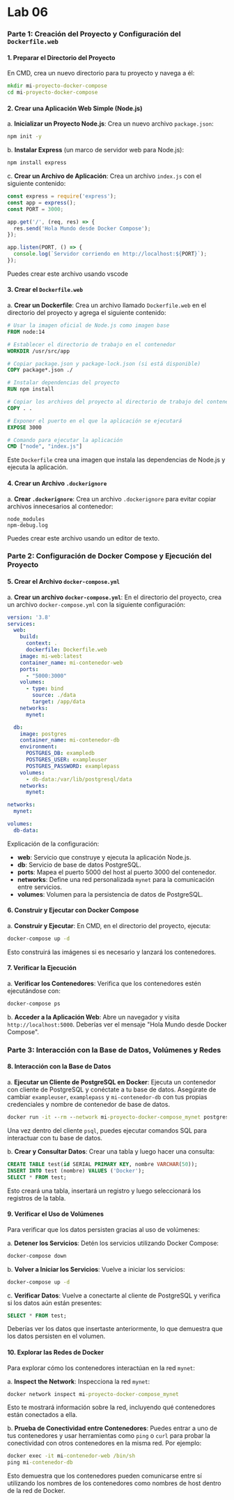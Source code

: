 # Lab 06

### Parte 1: Creación del Proyecto y Configuración del `Dockerfile.web`

#### 1. Preparar el Directorio del Proyecto
En CMD, crea un nuevo directorio para tu proyecto y navega a él:

```cmd
mkdir mi-proyecto-docker-compose
cd mi-proyecto-docker-compose
```

#### 2. Crear una Aplicación Web Simple (Node.js)

a. **Inicializar un Proyecto Node.js**:
   Crea un nuevo archivo `package.json`:

   ```cmd
   npm init -y
   ```

b. **Instalar Express** (un marco de servidor web para Node.js):
   
   ```cmd
   npm install express
   ```

c. **Crear un Archivo de Aplicación**:
   Crea un archivo `index.js` con el siguiente contenido:

   ```javascript
   const express = require('express');
   const app = express();
   const PORT = 3000;

   app.get('/', (req, res) => {
     res.send('Hola Mundo desde Docker Compose');
   });

   app.listen(PORT, () => {
     console.log(`Servidor corriendo en http://localhost:${PORT}`);
   });
   ```

   Puedes crear este archivo usando vscode

#### 3. Crear el `Dockerfile.web`

a. **Crear un Dockerfile**:
   Crea un archivo llamado `Dockerfile.web` en el directorio del proyecto y agrega el siguiente contenido:

   ```Dockerfile
   # Usar la imagen oficial de Node.js como imagen base
   FROM node:14

   # Establecer el directorio de trabajo en el contenedor
   WORKDIR /usr/src/app

   # Copiar package.json y package-lock.json (si está disponible)
   COPY package*.json ./

   # Instalar dependencias del proyecto
   RUN npm install

   # Copiar los archivos del proyecto al directorio de trabajo del contenedor
   COPY . .

   # Exponer el puerto en el que la aplicación se ejecutará
   EXPOSE 3000

   # Comando para ejecutar la aplicación
   CMD ["node", "index.js"]
   ```

   Este `Dockerfile` crea una imagen que instala las dependencias de Node.js y ejecuta la aplicación.

#### 4. Crear un Archivo `.dockerignore`

a. **Crear `.dockerignore`**:
   Crea un archivo `.dockerignore` para evitar copiar archivos innecesarios al contenedor:

   ```plaintext
   node_modules
   npm-debug.log
   ```

   Puedes crear este archivo usando un editor de texto.


### Parte 2: Configuración de Docker Compose y Ejecución del Proyecto

#### 5. Crear el Archivo `docker-compose.yml`

a. **Crear un archivo `docker-compose.yml`**:
   En el directorio del proyecto, crea un archivo `docker-compose.yml` con la siguiente configuración:

   ```yaml
   version: '3.8'
   services:
     web:
       build:
         context: .
         dockerfile: Dockerfile.web
       image: mi-web:latest
       container_name: mi-contenedor-web
       ports:
         - "5000:3000"
       volumes:
         - type: bind
           source: ./data
           target: /app/data
       networks:
         mynet:

     db:
       image: postgres
       container_name: mi-contenedor-db
       environment:
         POSTGRES_DB: exampledb
         POSTGRES_USER: exampleuser
         POSTGRES_PASSWORD: examplepass
       volumes:
         - db-data:/var/lib/postgresql/data
       networks:
         mynet:

   networks:
     mynet:

   volumes:
     db-data:
   ```

   Explicación de la configuración:
   - **web**: Servicio que construye y ejecuta la aplicación Node.js.
   - **db**: Servicio de base de datos PostgreSQL.
   - **ports**: Mapea el puerto 5000 del host al puerto 3000 del contenedor.
   - **networks**: Define una red personalizada `mynet` para la comunicación entre servicios.
   - **volumes**: Volumen para la persistencia de datos de PostgreSQL.

#### 6. Construir y Ejecutar con Docker Compose

a. **Construir y Ejecutar**:
   En CMD, en el directorio del proyecto, ejecuta:

   ```cmd
   docker-compose up -d
   ```

   Esto construirá las imágenes si es necesario y lanzará los contenedores.

#### 7. Verificar la Ejecución

a. **Verificar los Contenedores**:
   Verifica que los contenedores estén ejecutándose con:

   ```cmd
   docker-compose ps
   ```

b. **Acceder a la Aplicación Web**:
   Abre un navegador y visita `http://localhost:5000`. Deberías ver el mensaje "Hola Mundo desde Docker Compose".

### Parte 3: Interacción con la Base de Datos, Volúmenes y Redes

#### 8. Interacción con la Base de Datos

a. **Ejecutar un Cliente de PostgreSQL en Docker**:
   Ejecuta un contenedor con cliente de PostgreSQL y conéctate a tu base de datos. Asegúrate de cambiar `exampleuser`, `examplepass` y `mi-contenedor-db` con tus propias credenciales y nombre de contenedor de base de datos.

   ```cmd
   docker run -it --rm --network mi-proyecto-docker-compose_mynet postgres psql -h mi-contenedor-db -U exampleuser -d exampledb
   ```

   Una vez dentro del cliente `psql`, puedes ejecutar comandos SQL para interactuar con tu base de datos.

b. **Crear y Consultar Datos**:
    Crear una tabla y luego hacer una consulta:

   ```sql
   CREATE TABLE test(id SERIAL PRIMARY KEY, nombre VARCHAR(50));
   INSERT INTO test (nombre) VALUES ('Docker');
   SELECT * FROM test;
   ```

   Esto creará una tabla, insertará un registro y luego seleccionará los registros de la tabla.

#### 9. Verificar el Uso de Volúmenes

Para verificar que los datos persisten gracias al uso de volúmenes:

a. **Detener los Servicios**:
   Detén los servicios utilizando Docker Compose:

   ```cmd
   docker-compose down
   ```

b. **Volver a Iniciar los Servicios**:
   Vuelve a iniciar los servicios:

   ```cmd
   docker-compose up -d
   ```

c. **Verificar Datos**:
   Vuelve a conectarte al cliente de PostgreSQL y verifica si los datos aún están presentes:

   ```sql
   SELECT * FROM test;
   ```

   Deberías ver los datos que insertaste anteriormente, lo que demuestra que los datos persisten en el volumen.

#### 10. Explorar las Redes de Docker

Para explorar cómo los contenedores interactúan en la red `mynet`:

a. **Inspect the Network**:
   Inspecciona la red `mynet`:

   ```cmd
   docker network inspect mi-proyecto-docker-compose_mynet
   ```

   Esto te mostrará información sobre la red, incluyendo qué contenedores están conectados a ella.

b. **Prueba de Conectividad entre Contenedores**:
   Puedes entrar a uno de tus contenedores y usar herramientas como `ping` o `curl` para probar la conectividad con otros contenedores en la misma red. Por ejemplo:

   ```cmd
   docker exec -it mi-contenedor-web /bin/sh
   ping mi-contenedor-db
   ```

   Esto demuestra que los contenedores pueden comunicarse entre sí utilizando los nombres de los contenedores como nombres de host dentro de la red de Docker.
